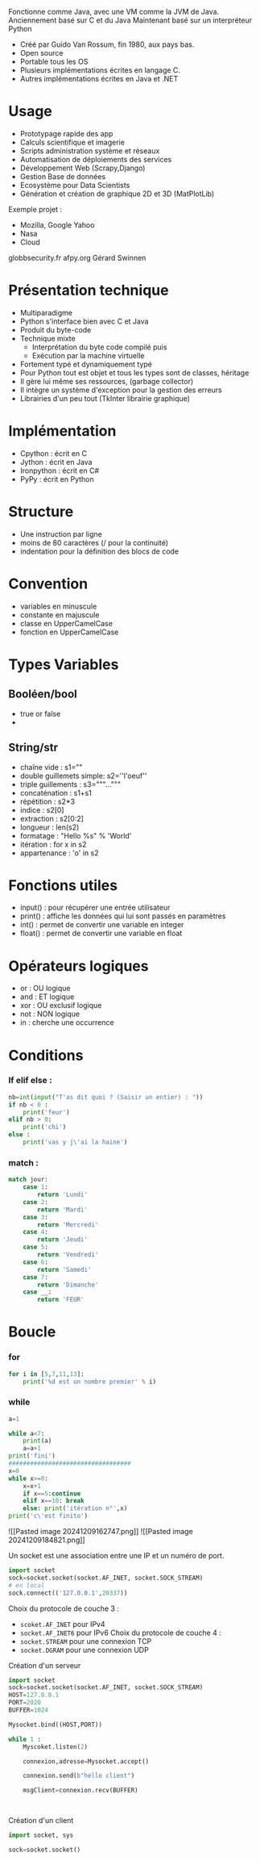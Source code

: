 Fonctionne comme Java, avec une VM comme la JVM de Java.
Anciennement basé sur C et du Java
Maintenant basé sur un interpréteur Python
- Créé par Guido Van Rossum, fin 1980, aux pays bas.
- Open source
- Portable tous les OS
- Plusieurs implémentations écrites en langage C.
- Autres implémentations écrites en Java et .NET

# Usage
- Prototypage rapide des app
- Calculs scientifique et imagerie
- Scripts administration système et réseaux
- Automatisation de déploiements des services
- Développement Web (Scrapy,Django)
- Gestion Base de données
- Ecosystème pour Data Scientists
- Génération et création de graphique 2D et 3D (MatPlotLib)

Exemple projet :
- Mozilla, Google Yahoo
- Nasa
- Cloud

globbsecurity.fr
afpy.org
Gérard Swinnen


# Présentation technique
- Multiparadigme
- Python s'interface bien avec C et Java
- Produit du byte-code
- Technique mixte
	- Interprétation du byte code compilé puis
	- Exécution par la machine virtuelle
- Fortement typé et dynamiquement typé
- Pour Python tout est objet et tous les types sont de classes, héritage
- Il gère lui même ses ressources, (garbage collector)
- Il intègre un système d'exception pour la gestion des erreurs
- Librairies d'un peu tout (TkInter librairie graphique)

# Implémentation
- Cpython : écrit en C
- Jython : écrit en Java
- Ironpython : écrit en C#
- PyPy : écrit en Python

# Structure
- Une instruction par ligne
- moins de 80 caractères (/ pour la continuité)
- indentation pour la définition des blocs de code

# Convention
- variables en minuscule
- constante en majuscule
- classe en UpperCamelCase
- fonction en UpperCamelCase

# Types Variables

## Booléen/bool
- true or false
- 
## String/str
- chaîne vide : s1=""
- double guillemets simple: s2=''l'oeuf''
- triple guillements : s3="""..."""
- concaténation : s1+s1
- répétition : s2*3
- indice : s2[0]
- extraction : s2[0:2]
- longueur : len(s2)
- formatage : "Hello %s" % 'World'
- itération : for x in s2 
- appartenance : 'o' in s2

# Fonctions utiles
- input() : pour récupérer une entrée utilisateur
- print() : affiche les données qui lui sont passés en paramètres
- int() : permet de convertir une variable en integer
- float() : permet de convertir une variable en float

# Opérateurs logiques
- or : OU logique
- and : ET logique
- xor : OU exclusif logique
- not : NON logique
- in : cherche une occurrence

# Conditions
### If elif else :
```python
nb=int(input("T'as dit quoi ? (Saisir un entier) : "))
if nb < 0 :
	print('feur')
elif nb > 0:
	print('chi')
else :
	print('vas y j\'ai la haine')
```

### match :
```python
match jour:
	case 1:
		return 'Lundi'
	case 2:
		return 'Mardi'
	case 3:
		return 'Mercredi'
	case 4:
		return 'Jeudi'
	case 5:
		return 'Vendredi'
	case 6:
		return 'Samedi'
	case 7:
		return 'Dimanche'
	case __:
		return 'FEUR'
```


# Boucle
### for
```python
for i in [5,7,11,13]:
	print('%d est un nombre premier' % i)
```
### while
```python
a=1

while a<7:
	print(a)
	a=a+1
print('fini')
##################################
x=0
while x>=0:
	x=x+1
	if x==5:continue
	elif x==10: break
	else: print('itération n°',x)
print('c\'est finito')
```
![[Pasted image 20241209162747.png]]
![[Pasted image 20241209184821.png]]

Un socket est une association entre une IP et un numéro de port.

```python
import socket
sock=socket.socket(socket.AF_INET, socket.SOCK_STREAM)
# en local
sock.connect(('127.0.0.1',20337))
```
Choix du protocole de couche 3 :
- `scoket.AF_INET` pour IPv4
- `socket.AF_INET6` pour IPv6
Choix du protocole de couche 4 :
- `socket.STREAM` pour une connexion TCP
- `socket.DGRAM` pour une connexion UDP

Création d'un serveur
```python
import socket
sock=socket.socket(socket.AF_INET, socket.SOCK_STREAM)
HOST=127.0.0.1
PORT=2020
BUFFER=1024

Mysocket.bind((HOST,PORT))

while 1 :
	Myscoket.listen(2)

	connexion,adresse=Mysocket.accept()

	connexion.send(b"hello client")

	msgClient=connexion.recv(BUFFER)

	
```

Création d'un client
```python
import socket, sys

sock=socket.socket()


```